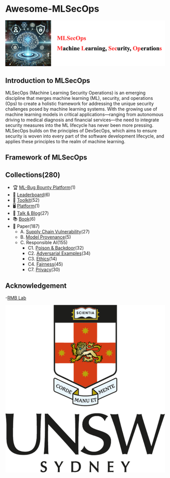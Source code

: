 # Awesome-MLSecOps

[<img src="figure/Title.png" alt="Awesome-LM-SSP" width="800" height="auto" class="center">](.)

## Introduction to MLSecOps

MLSecOps (Machine Learning Security Operations) is an emerging discipline that merges machine learning (ML), security, and operations (Ops) to create a holistic framework for addressing the unique security challenges posed by machine learning systems. With the growing use of machine learning models in critical applications—ranging from autonomous driving to medical diagnosis and financial services—the need to integrate security measures into the ML lifecycle has never been more pressing. MLSecOps builds on the principles of DevSecOps, which aims to ensure security is woven into every part of the software development lifecycle, and applies these principles to the realm of machine learning.

## Framework of MLSecOps

## Collections(280)
- 🏆 [ML-Bug Bounty Platform](resource/mL-bug-bounty-platform.md)(1)
- 🏅 [Leaderboard](resource/leaderboard.md)(6)
- 🧰 [Toolkit](resource/toolkit.md)(52)
- 🖥️ [Platform](resource/platform.md)(1)
- 🎤 [Talk & Blog](resource/talk.md)(27)
- 📚 [Book](resource/book.md)(6)
- 📄 Paper(187) 
  - A. [Supply Chain Vulnerability](resource/supply_chain_vul.md)(27)
  - B. [Model Provenance](resource/model_provenance.md)(5)
  - C. Responsible AI(155)
    - C1. [Poison & Backdoor](resource/poison_backdoor.md)(32)
    - C2. [Adversarial Examples](resource/adversarial_examples.md)(34)
    - C3. [Ethics](resource/ethics.md)(14)
    - C4. [Fairness](resource/fairness.md)(45)
    - C7. [Privacy](resource/privacy.md)(30)

## Acknowledgement
-[RMB Lab](https://github.com/Remarkably-Mind-Blowing-Lab)
  
<p align="center"><img src="figure/logo.png" width="900" /></p>
